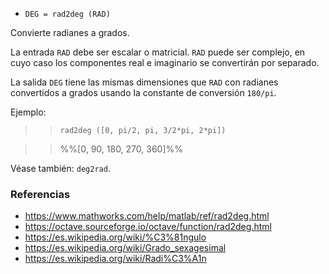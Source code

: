 * `DEG = rad2deg (RAD)`

Convierte radianes a grados.

La entrada `RAD` debe ser escalar o matricial. `RAD` puede ser complejo, en cuyo caso los componentes real e imaginario se convertirán por separado.

La salida `DEG` tiene las mismas dimensiones que `RAD` con radianes convertidos a grados usando la constante de conversión `180/pi`.

Ejemplo:

>> `rad2deg ([0, pi/2, pi, 3/2*pi, 2*pi])`

>> %%[0, 90, 180, 270, 360]%%

Véase también: `deg2rad`.

### Referencias

* https://www.mathworks.com/help/matlab/ref/rad2deg.html
* https://octave.sourceforge.io/octave/function/rad2deg.html
* https://es.wikipedia.org/wiki/%C3%81ngulo
* https://es.wikipedia.org/wiki/Grado_sexagesimal
* https://es.wikipedia.org/wiki/Radi%C3%A1n
